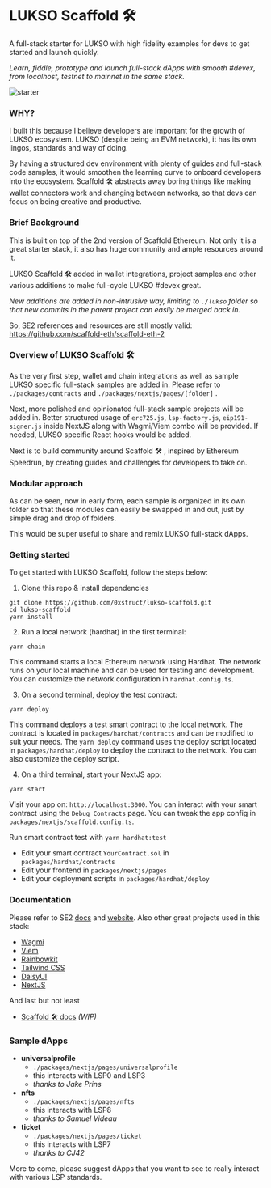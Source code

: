 

# LUKSO Scaffold 🛠️

A full-stack starter for LUKSO with high fidelity examples for devs to get started and launch quickly.

_Learn, fiddle, prototype and launch full-stack dApps with smooth #devex, from localhost, testnet to mainnet in the same stack._

![starter](https://i.imgur.com/0ElnBan.png)

### WHY?

I built this because I believe developers are important for the growth of LUKSO ecosystem. LUKSO (despite being an EVM network), it has its own lingos, standards and way of doing.

By having a structured dev environment with plenty of guides and full-stack code samples, it would smoothen the learning curve to onboard developers into the ecosystem. Scaffold 🛠️ abstracts away boring things like making wallet connectors work and changing between networks, so that devs can focus on being creative and productive.

### Brief Background

This is built on top of the 2nd version of Scaffold Ethereum. Not only it is a great starter stack, it also has huge community and ample resources around it.

LUKSO Scaffold 🛠️ added in wallet integrations, project samples and other various additions to make full-cycle LUKSO #devex great.

_New additions are added in non-intrusive way, limiting to `./lukso` folder so that new commits in the parent project can easily be merged back in._

So, SE2 references and resources are still mostly valid: https://github.com/scaffold-eth/scaffold-eth-2

### Overview of LUKSO Scaffold 🛠️

As the very first step, wallet and chain integrations as well as sample LUKSO specific full-stack samples are added in. Please refer to `./packages/contracts` and `./packages/nextjs/pages/[folder]` .

Next, more polished and opinionated full-stack sample projects will be added in. Better structured usage of `erc725.js`, `lsp-factory.js`, `eip191-signer.js` inside NextJS along with Wagmi/Viem combo will be provided. If needed, LUKSO specific React hooks would be added.

Next is to build community around Scaffold 🛠️ , inspired by Ethereum Speedrun, by creating guides and challenges for developers to take on.

### Modular approach

As can be seen, now in early form, each sample is organized in its own folder so that these modules can easily be swapped in and out, just by simple drag and drop of folders.

This would be super useful to share and remix LUKSO full-stack dApps.

### Getting started

To get started with LUKSO Scaffold, follow the steps below:

1.  Clone this repo & install dependencies

```
git clone https://github.com/0xstruct/lukso-scaffold.git
cd lukso-scaffold
yarn install
```

2.  Run a local network (hardhat) in the first terminal:

```
yarn chain
```

This command starts a local Ethereum network using Hardhat. The network runs on your local machine and can be used for testing and development. You can customize the network configuration in  `hardhat.config.ts`.

3.  On a second terminal, deploy the test contract:

```
yarn deploy
```

This command deploys a test smart contract to the local network. The contract is located in  `packages/hardhat/contracts`  and can be modified to suit your needs. The  `yarn deploy`  command uses the deploy script located in  `packages/hardhat/deploy`  to deploy the contract to the network. You can also customize the deploy script.

4.  On a third terminal, start your NextJS app:

```
yarn start
```

Visit your app on:  `http://localhost:3000`. You can interact with your smart contract using the  `Debug Contracts`  page. You can tweak the app config in  `packages/nextjs/scaffold.config.ts`.

Run smart contract test with  `yarn hardhat:test`

-   Edit your smart contract  `YourContract.sol`  in  `packages/hardhat/contracts`
-   Edit your frontend in  `packages/nextjs/pages`
-   Edit your deployment scripts in  `packages/hardhat/deploy`

### Documentation
Please refer to SE2 [docs](https://docs.scaffoldeth.io/) and [website](https://scaffoldeth.io/).
Also other great projects used in this stack:

 - [Wagmi](https://wagmi.sh/) 
 - [Viem](https://viem.sh/)
 - [Rainbowkit](https://www.rainbowkit.com/)
 - [Tailwind CSS](https://tailwindcss.com/)
 - [DaisyUI](https://daisyui.com/)
 - [NextJS](https://nextjs.org/)

And last but not least
- [Scaffold 🛠️ docs](https://docs.google.com/document/d/1c61ehvHnfs5hrK0Wk-vBTaNk1NagiU6usKnsJmabKwk/edit?usp=sharing) _(WIP)_

### Sample dApps

- **universalprofile**
	-  `./packages/nextjs/pages/universalprofile`
	- this interacts with LSP0 and LSP3
	- _thanks to Jake Prins_
- **nfts** 
	- `./packages/nextjs/pages/nfts`
	- this interacts with LSP8
	- _thanks to Samuel Videau_
- **ticket** 
	- `./packages/nextjs/pages/ticket`
	- this interacts with LSP7
	- _thanks to CJ42_

More to come, please suggest dApps that you want to see to really interact with various LSP standards.
